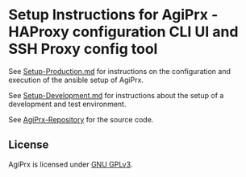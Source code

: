 # Setup Instructions for AgiPrx - HAProxy configuration CLI UI and SSH Proxy config tool

See [Setup-Production.md](Setup-Production.md) for instructions on the configuration and execution of the ansible setup of AgiPrx.

See [Setup-Development.md](Setup-Development.md) for instructions about the setup of a development and test environment.

See [AgiPrx-Repository](https://github.com/usrflo/agiprx) for the source code.

## License

AgiPrx is licensed under [GNU GPLv3](https://opensource.org/licenses/GPL-3.0).
